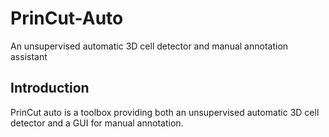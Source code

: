# PrinCut-Auto
An unsupervised automatic 3D cell detector and manual annotation assistant

## Introduction
PrinCut auto is a toolbox providing both an unsupervised automatic 3D cell detector and a GUI for manual annotation.
